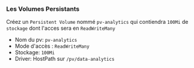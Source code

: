 
### Les Volumes Persistants


Créez un `Persistent Volume` nommé `pv-analytics` qui contiendra `100Mi` de `stockage` dont l'acces sera en `ReadWriteMany`


- Nom du pv:  `pv-analytics`  
- Mode d'accès : `ReadWriteMany`
- Stockage:  `100Mi`
- Driver: HostPath sur `/pv/data-analytics`
